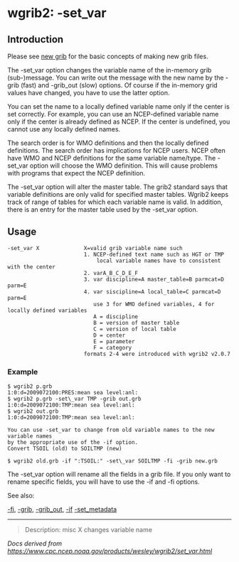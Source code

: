 # wgrib2: -set_var

## Introduction

Please see [new grib](./new_grib.md) for the basic
concepts of making new grib files.

The -set_var option changes the variable
name of the in-memory grib (sub-)message. You can write
out the message with the new name by the
-grib (fast) and
-grib_out (slow) options. Of course
if the in-memory grid values have changed, you have to use
the latter option.

You can set the name to a locally defined variable name only if
the center is set correctly. For example, you can use an NCEP-defined
variable name only if the center is already defined as NCEP. If the
center is undefined, you cannot use any locally defined names.

The search order is for WMO definitions and then the locally
defined definitions. The search order has implications for NCEP
users. NCEP often have WMO and NCEP definitions for the same
variable name/type.
The -set_var option will choose
the WMO definition. This will cause problems with programs that
expect the NCEP definition.

The -set_var option will alter the master table.
The grib2 standard says that variable definitions are only valid for
specified master tables. Wgrib2 keeps track of range of tables for which each
variable name is valid. In addition, there is an entry for the master table
used by the -set_var option.

## Usage

```
-set_var X              X=valid grib variable name such
                        1. NCEP-defined text name such as HGT or TMP
                            local variable names have to consistent with the center
                        2. varA_B_C_D_E_F
                        3. var discipline=A master_table=B parmcat=D parm=E
                        4. var siscipline=A local_table=C parmcat=D parm=E
                           use 3 for WMO defined variables, 4 for locally defined variables
                           A = discipline
                           B = version of master table
                           C = version of local table
                           D = center
                           E = parameter
                           F = category
                        formats 2-4 were introduced with wgrib2 v2.0.7
```

### Example

```
$ wgrib2 p.grb
1:0:d=2009072100:PRES:mean sea level:anl:
$ wgrib2 p.grb -set\_var TMP -grib out.grb
1:0:d=2009072100:TMP:mean sea level:anl:
$ wgrib2 out.grb
1:0:d=2009072100:TMP:mean sea level:anl:

You can use -set_var to change from old variable names to the new variable names
by the appropriate use of the -if option.
Convert TSOIL (old) to SOILTMP (new)

$ wgrib2 old.grb -if ":TSOIL:" -set\_var SOILTMP -fi -grib new.grb

```

The -set_var option will rename
all the fields in a grib file. If you only want to rename
specific fields, you will have to use the
-if and -fi options.

See also:

[-fi](fi.md),
[-grib](grib.md),
[-grib_out](grib_out.md),
[-if](if.md)
[-set_metadata](set_metadata.md)

---

> Description: misc X changes variable name

_Docs derived from <https://www.cpc.ncep.noaa.gov/products/wesley/wgrib2/set_var.html>_
